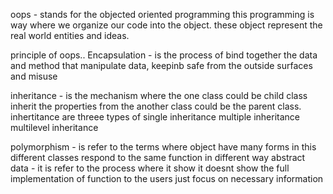 oops - stands for the objected  oriented programming
this programming is way where we organize our code into the object. these object represent the real world entities and ideas.


principle of oops..
Encapsulation - is the process of bind together the data and method that manipulate data, keepinb safe from the outside surfaces and misuse

inheritance - is the mechanism where the one class could be child class inherit the properties from the another class could be the parent class.
inhertitance  are threee types of 
single inheritance
multiple inheritance
multilevel inheritance

polymorphism - is refer to the terms where object have many forms in this different classes respond to the same function in different way
abstract data - it is refer to the process where it show it doesnt show the full implementation of function to the users just focus on necessary information